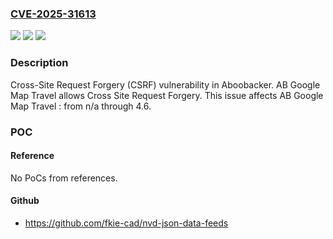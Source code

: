 ### [CVE-2025-31613](https://cve.mitre.org/cgi-bin/cvename.cgi?name=CVE-2025-31613)
![](https://img.shields.io/static/v1?label=Product&message=AB%20Google%20Map%20Travel&color=blue)
![](https://img.shields.io/static/v1?label=Version&message=n%2Fa%3C%3D%204.6%20&color=brighgreen)
![](https://img.shields.io/static/v1?label=Vulnerability&message=CWE-352%20Cross-Site%20Request%20Forgery%20(CSRF)&color=brighgreen)

### Description

Cross-Site Request Forgery (CSRF) vulnerability in Aboobacker. AB Google Map Travel  allows Cross Site Request Forgery. This issue affects AB Google Map Travel : from n/a through 4.6.

### POC

#### Reference
No PoCs from references.

#### Github
- https://github.com/fkie-cad/nvd-json-data-feeds

